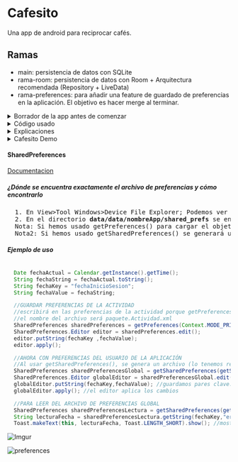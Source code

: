 # Cafesito

Una app de android para reciprocar cafés.

## Ramas
  * main: persistencia de datos con SQLite
  * rama-room: persistencia de datos con Room + Arquitectura recomendada (Repository + LiveData)
  * rama-preferences: para añadir una feature de guardado de preferencias en la aplicación. El objetivo es hacer merge al terminar.


<details>
  <summary>Borrador de la app antes de comenzar</summary>


Clase Cafetero
  - NombreCompleto (Nombre, apellidos, sobrenombre etc.)
  - Mv(puede server para hacer un Bizum, mandarle un whatsapp)
  - numCafe: Integer (nº de cafés que le debemos)
  - tipoCafe (descripcion de cómo le gusta el café)

Activities
1. Lista de cafeteros: Nombre-----NumCafe (tlf no aparece)->ListaCafeteros
    - Botón flotante: nuevo cafetero
    - Deslizas derecha: elimina un cafetero
    - Botón flotante: eliminar todos
2. Cafetero: Al pulsar sobre un cafetero me muestra una pantalla en grande con:
    - Nombre: Arriba centrado (banda ancha ocupa toda la pantalla)
    - Mv: debajo
    - numCafe que le debemos: en grande
    - tipo café: cómo le gusta el café: LinedTextView - descripción de cómo le gusta el café
    -MODO VISION: Muestra los datos
    -MODO EDICIÓN: Modo edición-> Al hacer doble click nos deja editar todos los campos
3. EliminarTodos: sale un botón rojo que, al darle, se eliminan todos los cafeteros

  Colores marrones

  Desde 8.0 (Oreo)

  Ideas no implementadas

  Si desplazo a la izquierda disminuye
  Si desplazo a la derecha aumenta
  Si es cero y desplazo a la izquierda elimino ítem
  Si pantalla principal, en el toolbar hay un botón que lleva a actividad 3 (ElimintarTodos)
  
</details>

<details>
  <summary>Código usado</summary>

  #### Interfaces
    * View.OnClickListener
    * Parceable
    * OnCafeteroListener(custom): onCafeteroClick()
    
  #### Clase: métodos
    * Activity: startActivity(); getActivity(); getIntent(); finish(); getSharedPreferences()
    * Log: d(); i() ;
    * RecyclerView.ViewHolder: setText(); getAdapterPosition()
    * RecyclerView.Adapter<>: onCreateViewHolder(); onBindViewHolder(); getItemCount()
    * View: findViewById(); setOnClickListener(); getLineHeight(); getHeight(); onDraw(); setVisibility();setBackgroundColor();    setTextColor();
    * ArrayList<>: get(); size(); remove();
    * LayoutInflater: from(); inflate()
    * ViewGroup: getContext();
    * LinearLayoutManager
    * RecyclerView: setLayoutManager(); setAdapter(); addItemDecoration()
    * RecyclerView.ItemDecoration: getItemOffSets()
    * Rect
    * AppCompatActivity: setSupportActionBar(); setTitle()
    * Intent: putExtra(); getParceableExtra(); hasExtra()
    * Rect
    * Paint: setStyle(); setSTrokeWidth(); setColor()
    * Canvas: drawLine()
    * TextView: getLineBounds()
    * ItemTouchHelper.SimpleCallback: onSwiped()
    * ItemTouchHelper: attachToRecyclerView();
    * SQLiteOpenHelper: onCreate(); onUpgrade();
    * SQLiteDatabase: getWritableDatabase(); insert(); rawQuery(); delete(); update()
    * ContentValues: put()
    * Cursor:
    * SharedPreferences:getString(); edit()
    * SharedPreferences.Editor: putString(); apply()
    * AlertDialog.Builder: setMessage(); create()
    * AlertDialog.show()

    
  #### GUI Elements: atributo=valor
    * LinearLayout: orientation; weightSum; background; gravity
    * View
    * TextView: lines; textSize; padding; textColor; textSize; layout_margin_start; setText(); imeOptions="flagNoExtractUi"
    * RecyclerView: orientation; padding; layout_behaviour="@string/appbar_scrolling_view_behaviour"
    * CoordinatorLayout
    * AppBarLayout
    * ToolBar: layout_height="?attr/actionBarSize"; layout_scrollFlags="scroll"
    * include
    * LinearLayout
    * ConstraintLayout
    * RelativeLayout: visibility="visible/gone";
    * ImageButton: layout_centerInParent; background ="?attr/selectableItemBackGround"
    * LinedEditText(custom)
    * shape: shape="rectangle"
      * stroke: width; color
      * corner: radius
      * solid: color;
    

  
  #### Otros recursos usados
    * themes.xml
    * colors.xml
    * values.xml (acceso a través de ?attr) & (acceso a través de "@string/appbar_scrolling...)
    * AndroidManifest.xml

  
</details>

<details>
  <summary>Explicaciones</summary>

  #### Implementación del RecyclerView
    1. Crear layout para un solo item (layout_cafetero_list_item.xml)
    2. Crear el adaptador
      1. Creamos clase java
      2. Anidamos una clase que hereda de RecyclerVew.ViewHolder. En ella añadimos atributos y referenciamos los widgets.
      3. En la clase adaptadora añadimos herencia de RecyclerView.Adapter. Le pasamos como tipo la clase anidada.
      4. Añadimos un ArrayList a la clase adaptadora
      5. Sobreescribimos
        * onCreateViewHolder() 
          1. `View view = LayoutInflater.from(viewGroup.getContext()).inflate(R.layout.nombreLayout, viewGroup, false );`
          2. return new ViewHolder(view)
        * onBindViewHolder()
          1. viewHolder.atributo.setText(array.get(pos)).getNombreAtributo()) -> por cada widget
    3. Implementar el widget
      1. Añadimos un RecyclerView al layout que muestra la lista de ítems
      2. En Java
        * Referenciamos: Array, adaptador y recyclerview
        * Pasamos al recyclerview una instancia del adaptador y una instancia de LinearLayoutManager

  #### Separar los items con ItemDecorator
    1. Se crea una clase que herede de RecyclerView.ItemDecoration
    2. Se sobreescribe getItemOffset
    3. Se le pasa una instancia de este objeto al recyclerview

  #### Añadir un ActionBar personalizado con comportamiento
    1. Desactivar el ActionBar por defecto: en themes.xml sustituir DarkActionBar por NoActionBar
    2. Seguir la documentacion de https://material.io/components/app-bars-top/android#using-top-app-bars
  
  #### Implementar OnItemListener (buenas prácticas)
    Resumen: Definimos una interfaz, que será ejecutada por cada ítem cuando se click sobre él.

    Aclaración: Cada ítem del recyclerview es un ViewHolder

    Para entender mejor la implementación pensemos en lo que queremos que ocurra desde el punto de vista de la ejecución.

    Ejecución:
      1. El Activity implementa una interfaz
      2. El Activity, al instanciar el adaptador, le pasa dicha interfaz.
      3. Dentro de la clase adaptadora, ésta instancia la interfaz y se la pasa a ViewHolder
      4. Dentro de ViewHolder, ésta clase implementa la interfaz OnClickListener
      5. ViewHolder, cada vez que crea un ítem, le aplica OnClickListener (ahora cada ítem notará clicks)
      6. ViewHolder sobreescribe onClick(), donde usa la interfaz, invoca el método onCafeteroClick pasándole la posición del ítem
      7. ¿Cómo le pasa la posición del ítem? Usando el método getAdapterPosition()

    Implementación:

    1. En clase Adaptadora: Definimos, instanciamos y pasamos a la clase anidada la Interfaz:
    2. En clase anidada ViewHolder: 
      * Implementa OnClickListener
      * Aplica OnClickListener a cada ítem
      * Sobreescribe onClick: usa la interfaz y le pasa la posición del ítem como parámetro gracias a getAdapterPosition()
    3. Sobreescribimos onClick() 

  Interfaz:
  ```java
  public interface OnCafeteroListener{
      void onCafeteroClick(Integer position);
  }
  ```
  Sobreescritura de onClick()

  ```java
  @Override
        public void onClick(View v) {
            onCafeteroListener.onCafeteroClick(getAdapterPosition());
        }
  ```
#### Creación de activity nº 2 + mandar objetos entre activity1 y activity2(Cafetero Activity)

    - Resumen: 
      - Este activity mostrará los detalles de cada ítem. 
      - Tendrá dos modos: Lectura y Escritura

    1. Crear Empty Activity usando generandor de código(genera layout y lo añade a androidManifest.xml )
    2. Hacer el objeto Parcelable (añadir métodos + implementación)
    3. Crear un Intent y adjuntarle un Bundle con el objeto deseado
    4. Recuperar el objeto en el activity nº2
    5. Con el método getIntent().hasExtra() podemo discriminar de qué activity viene el Itent

  #### Algunas notas sobre Layouts

    * weightSum: Si un elto padre tiene 100 como valor, podemos poner después el atributo layout_weight a los hijos para que ocupen un porcentaje del mismo, no sin antes poner layout_height/width a 0dp.
    * RelativeLayout: permite usar layout_centerInParent en los hijos. Es útil para manejar botones e imágenes centradas.
    * <include layout=""> permite anidar unos layouts dentro de otros y tener el código modularizado.
    * android:gravity es muy útil para posicionar texto
  
  #### Crear el componente AppCompatEditText

    Resumen: Crearemos un EditText personalizado, que tiene dibujadas líneas como si fuera papel de un cuaderno de notas.

    1. Crear una clase java que herede de AppCompatEditText
    2. Usar constructor que tenga el objeto AttributeSet como parámetro (importante)
    3. Sobreescribir onDraw() y, usando el objeto Rect + Paint dibujar líneas (ver código)
    4. Referenciar dicho componente en el layout

  #### Usar un drawable <shape> para redondear bordes
    1. Crear un drawable resource
    2. Usar <shape><stroke><corners> para definir el borde deseado
    3. Añadir al widget el atributo background referenciando el drawable.xml creado (mirar codigo)

  #### View + Edit en el mismo activity

    Resumen: Decido diseñar la app de tal manera que la opción READ y la opción EDIT del CRUD se muestren en la misma activity.
    Lo que hago es guardar un estado del activity en la variable "modo". Cuando se pulsa el botón flotante los widgets cambian de
    color, algunos desaparecen de la vista (View.changevisibility()) para dar paso a EditText etc. Lo importante es que el usuario
    puede modificar los datos y, al volver a pulsar el botón flotante, el objeto se actualiza.

  
  #### Implementación de ItemTouchHelper (para borrar ítem del recyclerview al desplazarlo a un lado)

    1. Instanciar una clase abstracta ItemTouchHelper.SimpleCallback pasandole como parámetros -> 0 y la dirección (mirar código)
    2. Sobreescribir el método onSwipe() ejecutando el código que queramos (borrado de un ítem + actualización del adaptador)

  #### Algunas notas sueltas

    * Para volver terminar un activity usamos finish()
    * Al añadir el atributo imeOptions y darle el valor flagNoExtractUi hace que no se tape la interfaz cuando estamos editando
      un EditText con la pantalla en horizontal.
  
  #### Persistencia de Datos con SQLite

    Resumen: Una vez hemos terminado la GUI y comprobado que funciona correctamente con datos estáticos, vamos implementar la persistencia de datos con SQLite.

    Nota: Cabe destacar que, debido a que en nuestra aplicación la VISTA y la EDICIÓN ocurren en el mismo activity, dicho activity
    tiene que:
      * Tener dos estados posibles: esto lo hicimos guardando en una variable estática el modo en el que se encuentra, además de 
      activando/desactivando el modo edición(mirar código)
      * Controlar si, al instanciarse CafeteroActivity estamos creando un nuevo Cafetero o estamos modificando uno existente. Esto lo hicimos discriminando el Intent, filtrando por el Extra (mirar código)
      * La primera columna es nº 0!: A diferencia de otras bases de datos como MySQL u Oracle, al usar cursores para obtener los registros de las tablas, la primera columna tiene un índice 0. Esto es muy importante.
      * Muy importante, después de que se ejecute onCreate() de la clase SQLOpenHelper, se crearán tablas cuya estructura no puede cambiar. Dicha base
      de datos se crea en la memoria del emulador del teléfono móvil en el que corre la aplicación. Si queremos cambiar la estructura de la base datos
      modificando una tabla, tendremos que cambiar la versión en el constructor de la clase o dará errores.

    
    Implementación 
      1. Creamos una clase que herede de SQLiteOpenHelper
      2. Generamos un constructor que sólo recibirá Context como parámetro y al que le pasamos null como CursorFactory. 
      3. Creamos los métodos para add, delete, update y select que necesita nuestra aplicación (mirar código comentado)

  


</details>

<details>
  <summary>Cafesito Demo</summary>
  
  ![Democafesito](https://media.giphy.com/media/Zx9ZcMmvuyMi4Zelk4/giphy.gif)
</details>

#### SharedPreferences

[Documentacion](https://developer.android.com/training/data-storage/shared-preferences)

##### ¿Dónde se encuentra exactamente el archivo de preferencias y cómo encontrarlo

<pre>
  1. En View>Tool Windows>Device File Explorer; Podemos ver la memoria del teléfono (emulado o no) que seleccionemos en el desplegable.
  2. En el directorio <b>data/data/nombreApp/shared_prefs</b> se encuentran los archivos xml donde se guardan las preferencias
  Nota: Si hemos usado getPreferences() para cargar el objeto SharedPreferences, se guardarán los datos en un archivo llamado: NombreActividad.xml
  Nota2: Si hemos usado getSharedPreferences() se generará un archivo en el mismo directorio pero con el nombre que le hayamos pasado como parámetro a dicho método.
</pre>

##### Ejemplo de uso

  ```java

    Date fechaActual = Calendar.getInstance().getTime();
    String fechaString = fechaActual.toString();
    String fechaKey = "fechaInicioSesion";
    String fechaValue = fechaString;

    //GUARDAR PREFERENCIAS DE LA ACTIVIDAD
    //escribirá en las preferencias de la actividad porque getPreferences() se ejecuta desde el contexto, que es la actividad
    //el nombre del archivo será paquete.Actividad.xml
    SharedPreferences sharedPreferences = getPreferences(Context.MODE_PRIVATE);
    SharedPreferences.Editor editor = sharedPreferences.edit();
    editor.putString(fechaKey ,fechaValue);
    editor.apply();

    //AHORA CON PREFERENCIAS DEL USUARIO DE LA APLICACIÓN
    //Al usar getSharedPreferences(), se genera un archivo (lo tenemos referenciado en el recurso strings.xml), se llama CafesitoLogFile
    SharedPreferences sharedPreferencesGlobal = getSharedPreferences(getString(R.string.com_edusoft_dam_cafesito_CAFESITO_LOG), MODE_PRIVATE); //El objeto sharedPreferencesGlobal apunta al fichero CafesitoLogFile.xml
    SharedPreferences.Editor globalEditor = sharedPreferencesGlobal.edit(); //cargamos el editor del las preferencias globales
    globalEditor.putString(fechaKey,fechaValue); //guardamos pares clave:valor en el editor
    globalEditor.apply(); //el editor aplica los cambios

    //PARA LEER DEL ARCHIVO DE PREFERENCIAS GLOBAL
    SharedPreferences sharedPreferencesLectura = getSharedPreferences(getString(R.string.com_edusoft_dam_cafesito_CAFESITO_LOG),MODE_PRIVATE);
    String lecturaFecha = sharedPreferencesLectura.getString(fechaKey,"error"); //obtiene el valor del elto con key "fechaInicioSesion", devuelve "error" si no encuetra el key
    Toast.makeText(this, lecturaFecha, Toast.LENGTH_SHORT).show(); //mostrará por pantalla el valor recuperado
  ```
![Imgur](https://i.imgur.com/iIzshlp.png)

![preferences](https://media.giphy.com/media/8LyxgapqBqkhpQSZ7S/giphy.gif)
  
  